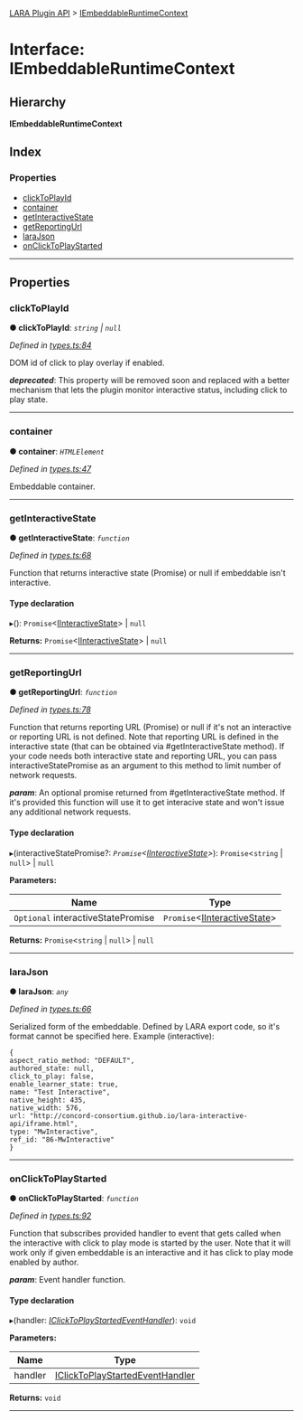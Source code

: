 [LARA Plugin API](../README.md) > [IEmbeddableRuntimeContext](../interfaces/iembeddableruntimecontext.md)

# Interface: IEmbeddableRuntimeContext

## Hierarchy

**IEmbeddableRuntimeContext**

## Index

### Properties

* [clickToPlayId](iembeddableruntimecontext.md#clicktoplayid)
* [container](iembeddableruntimecontext.md#container)
* [getInteractiveState](iembeddableruntimecontext.md#getinteractivestate)
* [getReportingUrl](iembeddableruntimecontext.md#getreportingurl)
* [laraJson](iembeddableruntimecontext.md#larajson)
* [onClickToPlayStarted](iembeddableruntimecontext.md#onclicktoplaystarted)

---

## Properties

<a id="clicktoplayid"></a>

###  clickToPlayId

**● clickToPlayId**: *`string` \| `null`*

*Defined in [types.ts:84](https://github.com/concord-consortium/lara/blob/b852b771/lara-typescript/src/plugin-api/types.ts#L84)*

DOM id of click to play overlay if enabled.

*__deprecated__*: This property will be removed soon and replaced with a better mechanism that lets the plugin monitor interactive status, including click to play state.

___
<a id="container"></a>

###  container

**● container**: *`HTMLElement`*

*Defined in [types.ts:47](https://github.com/concord-consortium/lara/blob/b852b771/lara-typescript/src/plugin-api/types.ts#L47)*

Embeddable container.

___
<a id="getinteractivestate"></a>

###  getInteractiveState

**● getInteractiveState**: *`function`*

*Defined in [types.ts:68](https://github.com/concord-consortium/lara/blob/b852b771/lara-typescript/src/plugin-api/types.ts#L68)*

Function that returns interactive state (Promise) or null if embeddable isn't interactive.

#### Type declaration
▸(): `Promise`<[IInteractiveState](iinteractivestate.md)> \| `null`

**Returns:** `Promise`<[IInteractiveState](iinteractivestate.md)> \| `null`

___
<a id="getreportingurl"></a>

###  getReportingUrl

**● getReportingUrl**: *`function`*

*Defined in [types.ts:78](https://github.com/concord-consortium/lara/blob/b852b771/lara-typescript/src/plugin-api/types.ts#L78)*

Function that returns reporting URL (Promise) or null if it's not an interactive or reporting URL is not defined. Note that reporting URL is defined in the interactive state (that can be obtained via #getInteractiveState method). If your code needs both interactive state and reporting URL, you can pass interactiveStatePromise as an argument to this method to limit number of network requests.

*__param__*: An optional promise returned from #getInteractiveState method. If it's provided this function will use it to get interacive state and won't issue any additional network requests.

#### Type declaration
▸(interactiveStatePromise?: *`Promise`<[IInteractiveState](iinteractivestate.md)>*): `Promise`<`string` \| `null`> \| `null`

**Parameters:**

| Name | Type |
| ------ | ------ |
| `Optional` interactiveStatePromise | `Promise`<[IInteractiveState](iinteractivestate.md)> |

**Returns:** `Promise`<`string` \| `null`> \| `null`

___
<a id="larajson"></a>

###  laraJson

**● laraJson**: *`any`*

*Defined in [types.ts:66](https://github.com/concord-consortium/lara/blob/b852b771/lara-typescript/src/plugin-api/types.ts#L66)*

Serialized form of the embeddable. Defined by LARA export code, so it's format cannot be specified here. Example (interactive):

```
{
aspect_ratio_method: "DEFAULT",
authored_state: null,
click_to_play: false,
enable_learner_state: true,
name: "Test Interactive",
native_height: 435,
native_width: 576,
url: "http://concord-consortium.github.io/lara-interactive-api/iframe.html",
type: "MwInteractive",
ref_id: "86-MwInteractive"
}
```

___
<a id="onclicktoplaystarted"></a>

###  onClickToPlayStarted

**● onClickToPlayStarted**: *`function`*

*Defined in [types.ts:92](https://github.com/concord-consortium/lara/blob/b852b771/lara-typescript/src/plugin-api/types.ts#L92)*

Function that subscribes provided handler to event that gets called when the interactive with click to play mode is started by the user. Note that it will work only if given embeddable is an interactive and it has click to play mode enabled by author.

*__param__*: Event handler function.

#### Type declaration
▸(handler: *[IClickToPlayStartedEventHandler](../#iclicktoplaystartedeventhandler)*): `void`

**Parameters:**

| Name | Type |
| ------ | ------ |
| handler | [IClickToPlayStartedEventHandler](../#iclicktoplaystartedeventhandler) |

**Returns:** `void`

___

